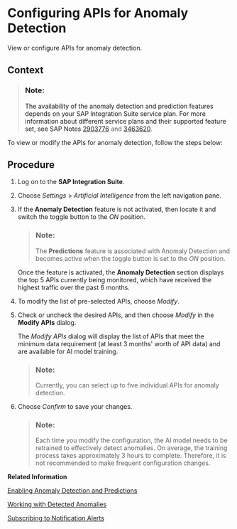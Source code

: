 <!-- loio9e7e5d184ade485d9e19c1c4bede2c6f -->

# Configuring APIs for Anomaly Detection

View or configure APIs for anomaly detection.



<a name="loio9e7e5d184ade485d9e19c1c4bede2c6f__context_wtf_rbv_21c"/>

## Context

> ### Note:  
> The availability of the anomaly detection and prediction features depends on your SAP Integration Suite service plan. For more information about different service plans and their supported feature set, see SAP Notes [2903776](https://me.sap.com/notes/2903776) and [3463620](https://me.sap.com/notes/3463620).

To view or modify the APIs for anomaly detection, follow the steps below:



## Procedure

1.  Log on to the **SAP Integration Suite**.

2.  Choose *Settings* \> *Artificial Intelligence* from the left navigation pane.

3.  If the **Anomaly Detection** feature is not activated, then locate it and switch the toggle button to the *ON* position.

    > ### Note:  
    > The **Predictions** feature is associated with Anomaly Detection and becomes active when the toggle button is set to the *ON* position.

    Once the feature is activated, the **Anomaly Detection** section displays the top 5 APIs currently being monitored, which have received the highest traffic over the past 6 months.

4.  To modify the list of pre-selected APIs, choose *Modify*.

5.  Check or uncheck the desired APIs, and then choose *Modify* in the **Modify APIs** dialog.

    The *Modify APIs* dialog will display the list of APIs that meet the minimum data requirement \(at least 3 months' worth of API data\) and are available for AI model training.

    > ### Note:  
    > Currently, you can select up to five individual APIs for anomaly detection.

6.  Choose *Confirm* to save your changes.

    > ### Note:  
    > Each time you modify the configuration, the AI model needs to be retrained to effectively detect anomalies. On average, the training process takes approximately 3 hours to complete. Therefore, it is not recommended to make frequent configuration changes.


**Related Information**  


[Enabling Anomaly Detection and Predictions](enabling-anomaly-detection-and-predictions-98534a0.md "Activate the anomaly detection and prediction features for API calls to enhance monitoring and forecasting capabilities.")

[Working with Detected Anomalies](working-with-detected-anomalies-1c677b2.md "Access and analyze anomalies in the analytics dashboard. Discover details about the various types of anomalies, evaluate and resolve them.")

[Subscribing to Notification Alerts](subscribing-to-notification-alerts-88e96f4.md "Receive real-time alerts for anomaly detection services, delivered to your preferred communication channel.")

